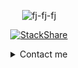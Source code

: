 <div align="center">

  <p align="center"> <img src="https://github-readme-stats.vercel.app/api/top-langs/?username=fj-fj-fj&langs_count=10&layout=compact&theme=midnight-purple" alt="fj-fj-fj" />
  
  
  <a href="https://stackshare.io/fj-fj-fj"><img src="https://img.shields.io/badge/tech-stack-0690fa.svg?style=flat" alt="StackShare"></a>

  <details>
  <summary>Contact me</summary><br>
  
  
  [![Linkedin](https://img.shields.io/badge/-LinkedIn-0e76a8?style=flat-square&logo=Linkedin&logoColor=white&link=https://www.linkedin.com/in/vadim-kucherenko/)](https://www.linkedin.com/in/vadim-kucherenko/)
  [![Gmail Badge](https://img.shields.io/badge/-Gmail-c14438?style=flat-square&logo=Gmail&logoColor=white&link=mailto:vadimivanovichvadimov@gmail.com)](mailto:vadimivanovichvadimov@gmail.com)
  [![GitHub](https://img.shields.io/badge/-GitHub-181717?style=flat&logo=github&link=https://github.com/fj-fj-fj)](https://github.com/fj-fj-fj)
  [![Twitter](https://img.shields.io/badge/-twitter-181717?style=flat-square&logo=twitter&link=https://twitter.com/_vadim_fj)](https://twitter.com/_vadim_fj)
  [![Telegram Badge](https://img.shields.io/badge/-Telegram-1ca0f1?style=flat-square&labelColor=1ca0f1&logo=telegram&logoColor=white&link=https://t.me/write_me_on_this_account_please/)](https://t.me/write_me_on_this_account_please/)
  
  
  <p align="center"><img src="/assets/Earth.gif"></p>
  </details>
</div>

